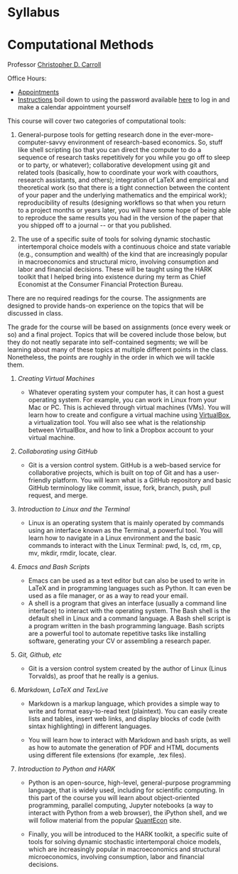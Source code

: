 # Syllabus
# Computational Methods

Professor [Christopher D. Carroll](http://www.econ2.jhu.edu/people/ccarroll)


Office Hours:

   * [Appointments](https://calendar.google.com/calendar/ical/carrollcdcappts%40gmail.com/public/basic.ics)
   * [Instructions](http://www.econ2.jhu.edu/people/ccarroll/calendar.html) boil down to using the password available [here](https://www.econ2.jhu.edu/people/ccarroll/private/PasswordForCarrollCDCApptsAccount.txt) to log in and make a calendar appointment yourself

This course will cover two categories of computational tools:

1. General-purpose tools for getting research done in the ever-more-computer-savvy environment of research-based economics.  So, stuff like shell scripting (so that you can direct the computer to do a sequence of research tasks repetitively for you while you go off to sleep or to party, or whatever); collaborative development using git and related tools (basically, how to coordinate your work with coauthors, research assistants, and others); integration of LaTeX and empirical and theoretical work (so that there is a tight connection between the content of your paper and the underlying mathematics and the empirical work); reproducibility of results (designing workflows so that when you return to a project months or years later, you will have some hope of being able to reproduce the same results you had in the version of the paper that you shipped off to a journal -- or that you published.

0. The use of a specific suite of tools for solving dynamic stochastic intertemporal choice models with a continuous choice and state variable (e.g., consumption and wealth) of the kind that are increasingly popular in macroeconomics and structural micro, involving consumption and labor and financial decisions.  These will be taught using the HARK toolkit that I helped bring into existence during my term as Chief Economist at the Consumer Financial Protection Bureau.

There are no required readings for the course. The assignments are designed to provide hands-on experience on the topics that will be discussed in class.

<!-- The TA will set up a Google Group for the class, which will serve as a forum for questions and answers among yourselves. Please send to the TA the email address that you want to be linked to that group. -->

The grade for the course will be based on assignments (once every week or so) and a final project.  Topics that will be covered include those below, but they do not
neatly separate into self-contained segments; we will be learning about many of
these topics at multiple different points in the class.  Nonetheless, the points
are roughly in the order in which we will tackle them.

1. *Creating Virtual Machines*
    * Whatever operating system your computer has, it can host a guest operating system. For example, you can work in Linux from your Mac or PC. This	is achieved through virtual machines (VMs). You will learn how to create and configure a virtual machine using [VirtualBox](https://www.virtualbox.org/wiki/Downloads), a virtualization tool. You will also see what is the relationship between VirtualBox, and how to link a Dropbox account to your virtual machine.

5. *Collaborating using GitHub*

   * Git is a version control system. GitHub is a web-based service for collaborative projects, which is built on top of Git and has a user-friendly platform. You will learn what is a GitHub repository and basic GitHub terminology like commit, issue, fork, branch, push, pull request, and merge.

2. *Introduction to Linux and the Terminal*
    * Linux is an operating system that is mainly operated by commands using an interface known as the Terminal, a powerful tool. You will learn how to navigate in a Linux environment and the basic commands to interact with the Linux Terminal: pwd, ls, cd, rm, cp, mv, mkdir, rmdir, locate, clear.

3. *Emacs and Bash Scripts*
    * Emacs can be used as a text editor but can also	be used	to write in LaTeX and in programming languages such as Python. It can even be used as a file manager, or as a way to read your email.
    * A shell is a program that gives	an interface (usually a command line interface) to interact with the operating system. The Bash shell is the default shell in Linux and a command language. A Bash shell script is a program written in the bash programming language. Bash scripts are a powerful tool to automate repetitive tasks like installing software, generating your CV or assembling a research paper.

0. *Git, Github, etc*
   * Git is a version control system created by the author of Linux (Linus Torvalds), as proof that he really is a genius.

4. *Markdown, LaTeX and TexLive*
   * Markdown is a markup language, which provides a simple way to write and format easy-to-read text (plaintext). You can easily create lists and tables, insert web links, and display blocks of code (with sintax highlighting) in different languages.

   * You will learn how to interact with Markdown and bash sripts, as well as how to automate the generation of PDF and HTML documents using different file extensions (for example, .tex files).

6. *Introduction to Python and HARK*
   * Python is an open-source, high-level, general-purpose programming language, that is widely used, including for scientific computing. In this part of the course you will learn about object-oriented programming, parallel computing, Jupyter notebooks (a way to interact with Python from a web browser), the iPython shell, and we will follow material from the popular [QuantEcon](https://quantecon.org/) site.

   * Finally, you will be introduced to the HARK toolkit, a specific suite of tools for solving dynamic stochastic intertemporal choice models, which are increasingly popular in macroeconomics and structural microeconomics, involving consumption, labor and financial decisions.
